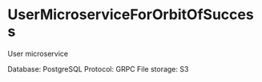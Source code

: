 # UserMicroserviceForOrbitOfSuccess
User microservice

Database: PostgreSQL
Protocol: GRPC
File storage: S3